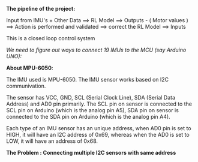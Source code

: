 **The pipeline of the project:**

Input from IMU's + Other Data ==> RL Model ==> Outputs - ( Motor values )  ==> Action is performed and validated ==> correct the RL Model ==> Inputs

This is a closed loop control system

*We need to figure out ways to connect 19 IMUs to the MCU (say Arduino UNO):*

**About MPU-6050**:

The IMU used is MPU-6050.
The IMU sensor works based on I2C communivation.

The sensor has VCC, GND, SCL (Serial Clock Line), SDA (Serial Data Address) and AD0 pin primarily.
The SCL pin on sensor is connected to the SCL pin on Arduino (which is the analog pin A5), SDA pin on sensor is connected to the SDA pin on Arduino (which is the analog pin A4).

Each type of an IMU sensor has an unique address, when AD0 pin is set to HIGH, it will have an I2C address of 0x69, whereas when the AD0 is set to LOW, it will have an address of 0x68.

**The Problem : Connecting multiple I2C sensors with same address**









